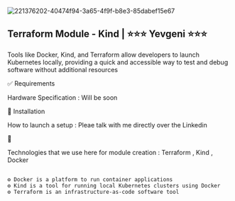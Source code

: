 
![221376202-40474f94-3a65-4f9f-b8e3-85dabef15e67](https://github.com/user-attachments/assets/24bcbfd4-a2bb-4951-a75c-8887f5c2f37c)
 

## Terraform Module - Kind | ⭐⭐⭐ Yevgeni ⭐⭐⭐
Tools like Docker, Kind, and Terraform allow developers to launch Kubernetes locally, providing a quick and accessible way to test and debug software without additional resources

✅ Requirements

Hardware Specification : Will be soon 

🎯 Installation

How to launch a setup : Pleae talk with me directly over the Linkedin 

🚀 

Technologies that we use here for module creation : Terraform , Kind , Docker 
## 
```
⚙️ Docker is a platform to run container applications
⚙️ Kind is a tool for running local Kubernetes clusters using Docker
⚙️ Terraform is an infrastructure-as-code software tool
```
